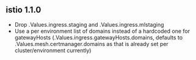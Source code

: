 ## istio 1.1.0
- Drop .Values.ingress.staging and .Values.ingress.mlstaging
- Use a per environment list of domains instead of a hardcoded one for gatewayHosts
  (.Values.ingress.gatewayHosts.domains, defaults to .Values.mesh.certmanager.domains
  as that is already set per cluster/environment currently)